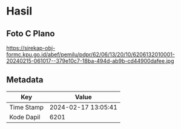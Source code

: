 # Hasil

## Foto C Plano

https://sirekap-obj-formc.kpu.go.id/abef/pemilu/pdpr/62/06/13/20/10/6206132010001-20240215-061017--379e10c7-18ba-494d-ab9b-cd44900dafee.jpg


## Metadata

| Key        | Value               |
| ---------- | ------------------- |
| Time Stamp | 2024-02-17 13:05:41 |
| Kode Dapil | 6201                |



